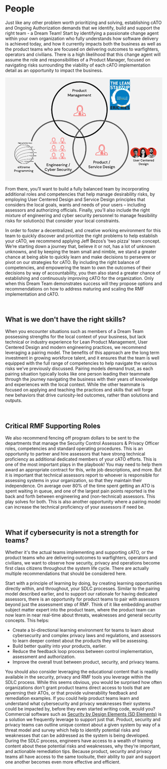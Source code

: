 # People

Just like any other problem worth prioritizing and solving, establishing cATO and Ongoing Authorization demands that we identify, build and support the right team - a Dream Team! Start by identifying a passionate change agent within your own organization who fully understands how software delivery is achieved today, and how it currently impacts both the business as well as the product teams who are focused on delivering outcomes to warfighters, operators and civilians. There is a high likelihood that this change agent will assume the role and responsibilities of a Product Manager, focused on navigating risks surrounding the viability of each cATO implementation detail as an opportunity to impact the business. 

![This is an image](images/balanced-team.png)

From there, you’ll want to build a fully balanced team by incorporating additional roles and competencies that help manage desirability risks, by employing User Centered Design and Service Design principles that considers the local goals, wants and needs of your users – including assessors and authorizing officials. Finally, you’ll also include the right mixture of engineering and cyber security personnel to manage feasibility risks for solution(s) that consider your local constraints. 

In order to foster a decentralized, and creative working environment for this team to quickly discover and prioritize the right problems to help establish your cATO, we recommend applying Jeff Bezos’s 'two pizza' team concept.  We’re starting down a journey that, believe it or not, has a lot of unknown unknowns, and by keeping the team small and nimble, we stand a greater chance at being able to quickly learn and make decisions to persevere or pivot on our strategies for cATO. By including the right balance of competencies, and empowering the team to own the outcomes of their decisions by way of accountability, you then also stand a greater chance of establishing and continuously improving cATO for the organization. Only when this Dream Team demonstrates success will they propose options and recommendations on how to address maturing and scaling the RMF implementation and cATO. 

<br/>

## What is we don't have the right skills?

When you encounter situations such as members of a Dream Team possessing strengths for the local context of your business, but lack technical or industry experience for Lean Product Management, User Centered Design and modern engineering practices, we recommend leveraging a pairing model. The benefits of this approach are the long term investment in growing workforce talent, and it ensures that the team is well equipped with the full range of competencies to help navigate the various risks we’ve previously discussed. Pairing models demand trust, as each pairing situation typically looks like one person leading their teammate through the journey navigating the business with their years of knowledge and experiences with the local context. While the other teammate is focused on applying and teaching the practices and skills that will forge new behaviors that drive curiosity-led outcomes, rather than solutions and outputs.

<br/>

## Critical RMF Supporting Roles

We also recommend fencing off program dollars to be sent to the departments that manage the Security Control Assessors & Privacy Officer roles, competencies and standard operating procedures. This is an opportunity to partner and hire assessors that have strong technical proficiency as additional dedicated members of your cATO efforts. This is one of the most important plays in the playbook! You may need to help them award an appropriate contract for this, write job descriptions, and more. But it is important that technical assessors report to whoever is responsible for assessing systems in your organization, so that they maintain their independence. On average over 80% of the time spent getting an ATO is spent waiting in queue, and one of the largest pain points reported is the back and forth between engineering and (non-technical) assessors. This play solves for both. This is also another opportunity where a pairing model can increase the technical proficiency of your assessors if need be.

<br/>

## What if cybersecurity is not a strength for teams? 

Whether it's the actual teams implementing and supporting cATO, or the product teams who are delivering outcomes to warfighters, operators and civilians, we want to observe how security, privacy and operations become first class citizens throughout the system life cycle. There are actually multiple recommendations that should be considered here. 

Start with a principle of learning by doing, by creating learning opportunities directly within, and throughout, your SDLC processes. Similar to the pairing model described earlier, and to support our rationale for having dedicated assessors, there is an opportunity for product teams to pair with assessors beyond just the assessment step of RMF. Think of it like embedding another subject matter expert into the product team, where the product team can now learn in near real-time about threats, weaknesses and general security concepts. This helps:
- Create a bi-directional learning environment for teams to learn about cybersecurity and complex privacy laws and regulations, and assessors to learn deeper context about the products they will be assessing.
- Build better quality into your products, earlier.
- Reduce the feedback loop process between control implementation, assessment and authorization.
- Improve the overall trust between product, security, and privacy teams.

You should also consider leveraging the educational content that is readily available in the security, privacy and RMF tools you leverage within the SDLC process. While this seems obvious, you would be surprised how often organizations don’t grant product teams direct access to tools that are governing their ATOs, or that provide vulnerability feedback and remediation examples. If you could help product teams learn and understand what cybersecurity and privacy weaknesses their systems could be impacted by, before they even started writing code, would you? Commercial software such as [Security by Design Elements (SD Elements)](https://www.securitycompass.com/sdelements/) is a solution we frequently leverage to support just that. Product, security and privacy teams can outline unique context about a given system by way of a threat model and survey which help to identify potential risks and weaknesses that can be addressed as the system is being developed. During the SDLC process, engineers have access to a wealth of training content about these potential risks and weaknesses, why they’re important, and actionable remediation tips. Because product, security and privacy teams all have access to the same toolsuite, their ability to pair and support one another becomes even more effective and efficient.


